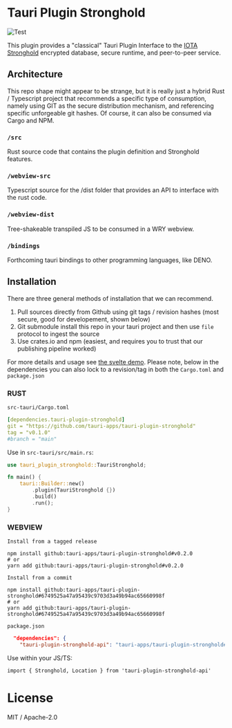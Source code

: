 # Tauri Plugin Stronghold
![Test](https://github.com/tauri-apps/tauri-plugin-stronghold/workflows/Test/badge.svg)

This plugin provides a "classical" Tauri Plugin Interface to the [IOTA Stronghold](https://github.com/iotaledger/stronghold.rs) encrypted database, secure runtime, and peer-to-peer service.

## Architecture
This repo shape might appear to be strange, but it is really just a hybrid Rust / Typescript project that recommends a specific type of consumption, namely using GIT as the secure distribution mechanism, and referencing specific unforgeable git hashes. Of course, it can also be consumed via Cargo and NPM.

### `/src`
Rust source code that contains the plugin definition and Stronghold features.

### `/webview-src`
Typescript source for the /dist folder that provides an API to interface with the rust code.

### `/webview-dist`
Tree-shakeable transpiled JS to be consumed in a WRY webview.

### `/bindings`
Forthcoming tauri bindings to other programming languages, like DENO.

## Installation
There are three general methods of installation that we can recommend.
1. Pull sources directly from Github using git tags / revision hashes (most secure, good for developement, shown below)
2. Git submodule install this repo in your tauri project and then use `file` protocol to ingest the source
3. Use crates.io and npm (easiest, and requires you to trust that our publishing pipeline worked)

For more details and usage see [the svelte demo](examples/svelte-app/src/App.svelte). Please note, below in the dependencies you can also lock to a revision/tag in both the `Cargo.toml` and `package.json`

### RUST
`src-tauri/Cargo.toml`
```yaml
[dependencies.tauri-plugin-stronghold]
git = "https://github.com/tauri-apps/tauri-plugin-stronghold"
tag = "v0.1.0"
#branch = "main"
```

Use in `src-tauri/src/main.rs`:
```rust
use tauri_plugin_stronghold::TauriStronghold;

fn main() {
    tauri::Builder::new()
        .plugin(TauriStronghold {})
        .build()
        .run();
}
```

### WEBVIEW
`Install from a tagged release`
```
npm install github:tauri-apps/tauri-plugin-stronghold#v0.2.0
# or
yarn add github:tauri-apps/tauri-plugin-stronghold#v0.2.0
```

`Install from a commit`
```
npm install github:tauri-apps/tauri-plugin-stronghold#6749525a47a95439c9703d3a49b94ac65660998f
# or
yarn add github:tauri-apps/tauri-plugin-stronghold#6749525a47a95439c9703d3a49b94ac65660998f
```

`package.json`
```json
  "dependencies": {
    "tauri-plugin-stronghold-api": "tauri-apps/tauri-plugin-stronghold#v0.2.0",
```

Use within your JS/TS:
```
import { Stronghold, Location } from 'tauri-plugin-stronghold-api'
```

# License
MIT / Apache-2.0
